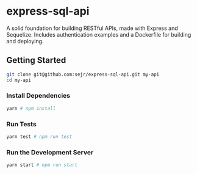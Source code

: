 # express-sql-api

A solid foundation for building RESTful APIs, made with Express and Sequelize.
Includes authentication examples and a Dockerfile for building and deploying.

## Getting Started

``` bash
git clone git@github.com:sejr/express-sql-api.git my-api
cd my-api
```

### Install Dependencies

``` bash
yarn # npm install
```

### Run Tests

``` bash
yarn test # npm run test
```

### Run the Development Server

``` bash
yarn start # npm run start
```
